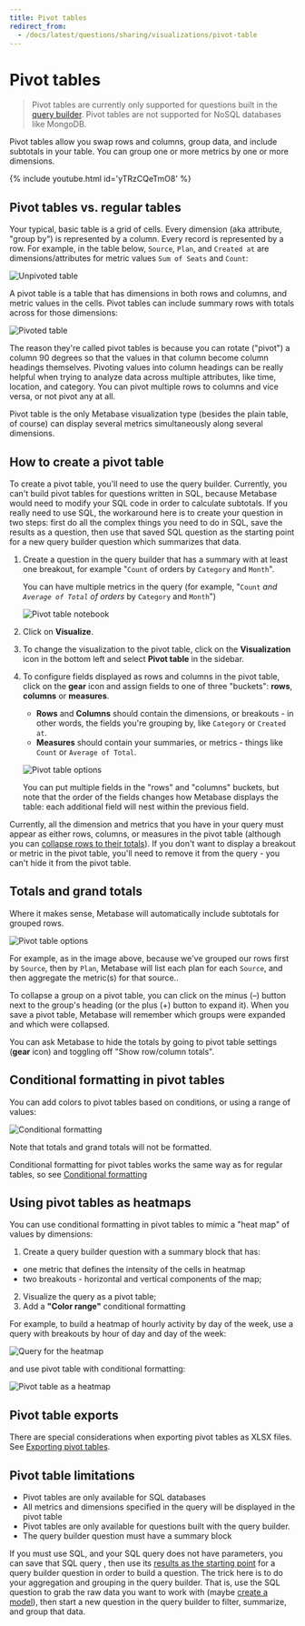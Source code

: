 ```yaml
---
title: Pivot tables
redirect_from:
  - /docs/latest/questions/sharing/visualizations/pivot-table
---
```


# Pivot tables

> Pivot tables are currently only supported for questions built in the [query builder](../query-builder/editor.md). Pivot tables are not supported for NoSQL databases like MongoDB.

Pivot tables allow you swap rows and columns, group data, and include subtotals in your table. You can group one or more metrics by one or more dimensions.

{% include youtube.html id='yTRzCQeTmO8' %}

## Pivot tables vs. regular tables

Your typical, basic table is a grid of cells. Every dimension (aka attribute, "group by") is represented by a column. Every record is represented by a row. For example, in the table below, `Source`, `Plan`, and `Created at` are dimensions/attributes for metric values `Sum of Seats` and `Count`:

![Unpivoted table](../images/unpivoted-table.png)

A pivot table is a table that has dimensions in both rows and columns, and metric values in the cells. Pivot tables can include summary rows with totals across for those dimensions:

![Pivoted table](../images/pivoted-table.png)

The reason they're called pivot tables is because you can rotate ("pivot") a column 90 degrees so that the values in that column become column headings themselves. Pivoting values into column headings can be really helpful when trying to analyze data across multiple attributes, like time, location, and category. You can pivot multiple rows to columns and vice versa, or not pivot any at all.

Pivot table is the only Metabase visualization type (besides the plain table, of course) can display several metrics simultaneously along several dimensions.

## How to create a pivot table

To create a pivot table, you'll need to use the query builder. Currently, you can't build pivot tables for questions written in SQL, because Metabase would need to modify your SQL code in order to calculate subtotals. If you really need to use SQL, the workaround here is to create your question in two steps: first do all the complex things you need to do in SQL, save the results as a question, then use that saved SQL question as the starting point for a new query builder question which summarizes that data.

1. Create a question in the query builder that has a summary with at least one breakout, for example "`Count` of orders by `Category` and `Month`".

   You can have multiple metrics in the query (for example, "`Count` _and `Average of Total` of orders_ by `Category` and `Month`")

   ![Pivot table notebook](../images/pivot-table-notebook.png)

2. Click on **Visualize**.
3. To change the visualization to the pivot table, click on the **Visualization** icon in the bottom left and select **Pivot table** in the sidebar.
4. To configure fields displayed as rows and columns in the pivot table, click on the **gear** icon and assign fields to one of three "buckets": **rows**, **columns** or **measures**.

   - **Rows** and **Columns** should contain the dimensions, or breakouts - in other words, the fields you're grouping by, like `Category` or `Created at`.
   - **Measures** should contain your summaries, or metrics - things like `Count` or `Average of Total`.

   ![Pivot table options](../images/pivot-table-options.png)

   You can put multiple fields in the "rows" and "columns" buckets, but note that the order of the fields changes how Metabase displays the table: each additional field will nest within the previous field.

Currently, all the dimension and metrics that you have in your query must appear as either rows, columns, or measures in the pivot table (although you can [collapse rows to their totals](#totals-and-grand-totals)). If you don't want to display a breakout or metric in the pivot table, you'll need to remove it from the query - you can't hide it from the pivot table.

## Totals and grand totals

Where it makes sense, Metabase will automatically include subtotals for grouped rows.

![Pivot table options](../images/pivot-table-options.png)

For example, as in the image above, because we've grouped our rows first by `Source`, then by `Plan`, Metabase will list each plan for each `Source`, and then aggregate the metric(s) for that source..

To collapse a group on a pivot table, you can click on the minus (–) button next to the group's heading (or the plus (+) button to expand it). When you save a pivot table, Metabase will remember which groups were expanded and which were collapsed.

You can ask Metabase to hide the totals by going to pivot table settings (**gear** icon) and toggling off "Show row/column totals".

## Conditional formatting in pivot tables

You can add colors to pivot tables based on conditions, or using a range of values:

![Conditional formatting](../images/pivot-conditional-formatting.png)

Note that totals and grand totals will not be formatted.

Conditional formatting for pivot tables works the same way as for regular tables, so see [Conditional formatting](./table.md#conditional-table-formatting)

## Using pivot tables as heatmaps

You can use conditional formatting in pivot tables to mimic a "heat map" of values by dimensions:

1. Create a query builder question with a summary block that has:

- one metric that defines the intensity of the cells in heatmap
- two breakouts - horizontal and vertical components of the map;

2. Visualize the query as a pivot table;
3. Add a **"Color range"** conditional formatting

For example, to build a heatmap of hourly activity by day of the week, use a query with breakouts by hour of day and day of the week:

![Query for the heatmap](../images/heatmap-query.png)

and use pivot table with conditional formatting:

![Pivot table as a heatmap](../images/pivot-table-as-heatmap.png)

## Pivot table exports

There are special considerations when exporting pivot tables as XLSX files. See [Exporting pivot tables](../exporting-results.md#exporting-pivot-tables).

## Pivot table limitations

- Pivot tables are only available for SQL databases
- All metrics and dimensions specified in the query will be displayed in the pivot table
- Pivot tables are only available for questions built with the query builder.
- The query builder question must have a summary block

If you must use SQL, and your SQL query does not have parameters, you can save that SQL query , then use its [results as the starting point](../native-editor/writing-sql.md#explore-sql-question-results-using-the-query-builder) for a query builder question in order to build a question. The trick here is to do your aggregation and grouping in the query builder. That is, use the SQL question to grab the raw data you want to work with (maybe [create a model](../../data-modeling/models.md)), then start a new question in the query builder to filter, summarize, and group that data.
